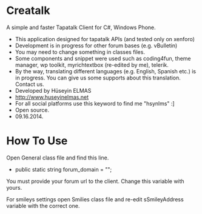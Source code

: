 Creatalk
========

A simple and faster Tapatalk Client for C#, Windows Phone.

 * This application designed for tapatalk APIs (and tested only on xenforo)
 * Development is in progress for other forum bases (e.g. vBulletin)
 * You may need to change something in classes files.
 * Some components and snippet were used such as coding4fun, theme manager, wp toolkit, myrichtextbox (re-edited by me), telerik.
 * By the way, translating different languages (e.g. English, Spanish etc.) is in progress. You can give us some supports about this translation. Contact us.
 * Developed by Hüseyin ELMAS
 * http://www.huseyinelmas.net
 * For all social platforms use this keyword to find me "hsynlms" :]
 * Open source.
 * 09.16.2014.

How To Use
========

Open General class file and find this line.
* public static string forum_domain = "";

You must provide your forum url to the client. Change this variable with yours.

For smileys settings open Smilies class file and re-edit sSmileyAddress variable with the correct one.
